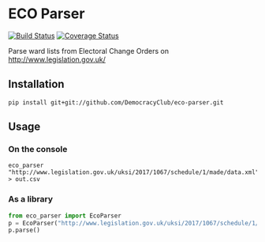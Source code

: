 # ECO Parser

[![Build Status](https://travis-ci.org/DemocracyClub/eco-parser.svg?branch=master)](https://travis-ci.org/DemocracyClub/eco-parser)
[![Coverage Status](https://coveralls.io/repos/github/DemocracyClub/eco-parser/badge.svg?branch=master)](https://coveralls.io/github/DemocracyClub/eco-parser?branch=master)

Parse ward lists from Electoral Change Orders on http://www.legislation.gov.uk/

## Installation

```
pip install git+git://github.com/DemocracyClub/eco-parser.git
```

## Usage

### On the console

```
eco_parser "http://www.legislation.gov.uk/uksi/2017/1067/schedule/1/made/data.xml" > out.csv
```

### As a library

```python
from eco_parser import EcoParser
p = EcoParser("http://www.legislation.gov.uk/uksi/2017/1067/schedule/1/made/data.xml")
p.parse()
```
